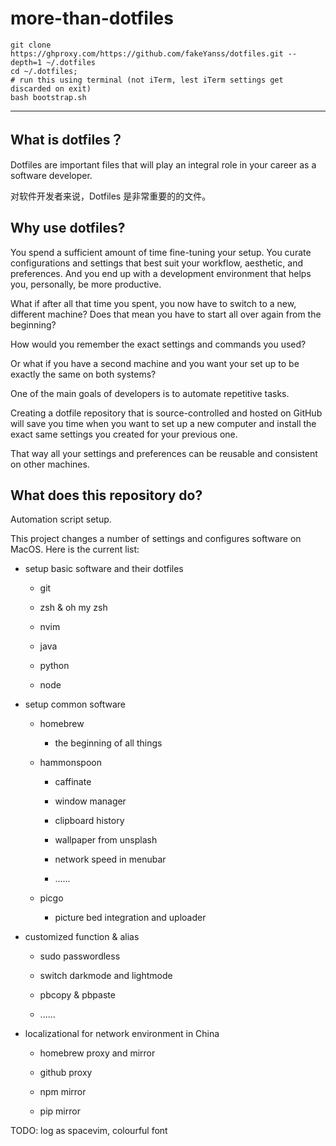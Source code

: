 # more-than-dotfiles

```
git clone https://ghproxy.com/https://github.com/fakeYanss/dotfiles.git --depth=1 ~/.dotfiles
cd ~/.dotfiles;
# run this using terminal (not iTerm, lest iTerm settings get discarded on exit)
bash bootstrap.sh
```

---

## What is dotfiles？

Dotfiles are important files that will play an integral role in your career as a software developer.

对软件开发者来说，Dotfiles 是非常重要的的文件。

## Why use dotfiles?

You spend a sufficient amount of time fine-tuning your setup. You curate configurations and settings that best suit your workflow, aesthetic, and preferences. And you end up with a development environment that helps you, personally, be more productive.

What if after all that time you spent, you now have to switch to a new, different machine? Does that mean you have to start all over again from the beginning?

How would you remember the exact settings and commands you used?

Or what if you have a second machine and you want your set up to be exactly the same on both systems?

One of the main goals of developers is to automate repetitive tasks.

Creating a dotfile repository that is source-controlled and hosted on GitHub will save you time when you want to set up a new computer and install the exact same settings you created for your previous one.

That way all your settings and preferences can be reusable and consistent on other machines.

## What does this repository do?

Automation script setup.

This project changes a number of settings and configures software on MacOS. Here is the current list:

- setup basic software and their dotfiles
  
  - git
  
  - zsh & oh my zsh
  
  - nvim
  
  - java
  
  - python
  
  - node

- setup common software
  
  - homebrew
    
    - the beginning of all things
  
  - hammonspoon
    
    - caffinate
    
    - window manager
    
    - clipboard history
    
    - wallpaper from unsplash
    
    - network speed in menubar
    
    - ......
  
  - picgo
    
    - picture bed integration and uploader

- customized function & alias
  
  - sudo passwordless
  
  - switch darkmode and lightmode
  
  - pbcopy & pbpaste
  
  - ......

- localizational for network environment in China
  
  - homebrew proxy and mirror
  
  - github proxy
  
  - npm mirror
  
  - pip mirror


TODO: log as spacevim, colourful font
